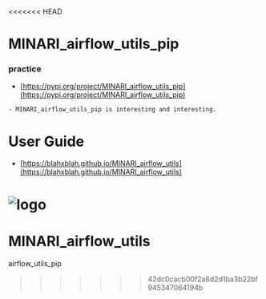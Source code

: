 <<<<<<< HEAD
# MINARI_airflow_utils_pip
### practice

- [https://pypi.org/project/MINARI_airflow_utils_pip](https://pypi.org/project/MINARI_airflow_utils_pip)

```
- MINARI_airflow_utils_pip is interesting and interesting.
```

# User Guide
- [https://blahxblah.github.io/MINARI_airflow_utils](https://blahxblah.github.io/MINARI_airflow_utils)

![logo](https://blahxblah.github.io/MINARI_airflow_utils/img/social_preview.png)
=======
# MINARI_airflow_utils
airflow_utils_pip
>>>>>>> 42dc0cacb00f2a8d2d1ba3b22bf945347064194b
